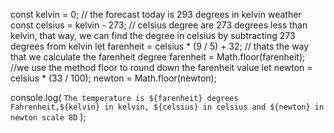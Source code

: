 const kelvin = 0;
// the forecast today is 293 degrees in kelvin weather
const celsius = kelvin - 273;
// celsius degree are 273 degrees less than kelvin, that way, we can find the degree in celsius by subtracting 273 degrees from kelvin
let farenheit = celsius * (9 / 5) + 32;
// thats the way that we calculate the farenheit degree
farenheit = Math.floor(farenheit);
//we use the method floor to round down the farenheit value
let newton = celsius * (33 / 100);
newton = Math.floor(newton);

console.log(
  `The temperature is ${farenheit} degrees Fahrenheit,${kelvin} in kelvin, ${celsius} in celsius and ${newton} in newton scale 8D`
);
